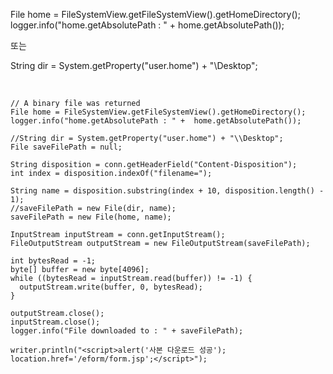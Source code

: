 File home = FileSystemView.getFileSystemView().getHomeDirectory();<br>
logger.info("home.getAbsolutePath : " +  home.getAbsolutePath());

또는

String dir = System.getProperty("user.home") + "\\Desktop";

<br>

    // A binary file was returned
    File home = FileSystemView.getFileSystemView().getHomeDirectory(); 
    logger.info("home.getAbsolutePath : " +  home.getAbsolutePath());

    //String dir = System.getProperty("user.home") + "\\Desktop";
    File saveFilePath = null;

    String disposition = conn.getHeaderField("Content-Disposition");
    int index = disposition.indexOf("filename=");

    String name = disposition.substring(index + 10, disposition.length() - 1);
    //saveFilePath = new File(dir, name);
    saveFilePath = new File(home, name);

    InputStream inputStream = conn.getInputStream();
    FileOutputStream outputStream = new FileOutputStream(saveFilePath);

    int bytesRead = -1;
    byte[] buffer = new byte[4096];
    while ((bytesRead = inputStream.read(buffer)) != -1) {
      outputStream.write(buffer, 0, bytesRead);
    }

    outputStream.close();
    inputStream.close();
    logger.info("File downloaded to : " + saveFilePath);

    writer.println("<script>alert('사본 다운로드 성공'); location.href='/eform/form.jsp';</script>");

